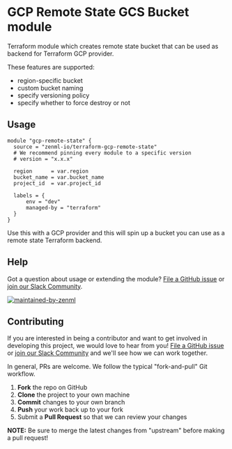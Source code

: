 # GCP Remote State GCS Bucket module

Terraform module which creates remote state bucket that can be used as backend
for Terraform GCP provider.

These features are supported:

- region-specific bucket
- custom bucket naming
- specify versioning policy
- specify whether to force destroy or not

## Usage

```hcl
module "gcp-remote-state" {
  source = "zenml-io/terraform-gcp-remote-state"
  # We recommend pinning every module to a specific version
  # version = "x.x.x"

  region      = var.region
  bucket_name = var.bucket_name
  project_id  = var.project_id

  labels = {
      env = "dev"
      managed-by = "terraform"
  }
}
```

Use this with a GCP provider and this will spin up a bucket you can use as a
remote state Terraform backend.

## Help

Got a question about usage or extending the module? [File a GitHub issue](https://github.com/zenml-io/terraform-gcp-remote-state/issues/new) or [join
our Slack Community](https://zenml.io/slack-invite/).

[![maintained-by-zenml](https://user-images.githubusercontent.com/3348134/173032050-ad923313-f2ce-4583-b27a-afcaa8b355e2.png)](https://zenml.io/)

## Contributing

If you are interested in being a contributor and want to get involved in
developing this project, we would love to hear from you! [File a GitHub issue](https://github.com/zenml-io/terraform-gcp-remote-state/issues/new) or [join
our Slack Community](https://zenml.io/slack-invite/) and we'll see how we can
work together.

In general, PRs are welcome. We follow the typical "fork-and-pull" Git workflow.

 1. **Fork** the repo on GitHub
 2. **Clone** the project to your own machine
 3. **Commit** changes to your own branch
 4. **Push** your work back up to your fork
 5. Submit a **Pull Request** so that we can review your changes

**NOTE:** Be sure to merge the latest changes from "upstream" before making a pull request!
